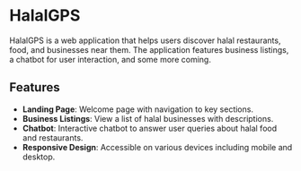 # HalalGPS

HalalGPS is a web application that helps users discover halal restaurants, food, and businesses near them. The application features business listings, a chatbot for user interaction, and some more coming.

## Features

- **Landing Page**: Welcome page with navigation to key sections.
- **Business Listings**: View a list of halal businesses with descriptions.
- **Chatbot**: Interactive chatbot to answer user queries about halal food and restaurants.
- **Responsive Design**: Accessible on various devices including mobile and desktop.

